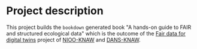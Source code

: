 # Project description

This project builds the `bookdown` generated book "A hands-on guide to FAIR and structured ecological data" which is the outcome of the [Fair data for digital twins](https://github.com/LTER-LIFE/FDFDT) project of [NIOO-KNAW](nioo.knaw.nl) and [DANS-KNAW](dans.knaw.nl).